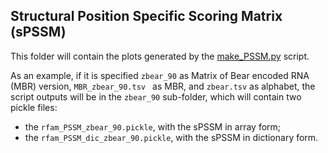 ## Structural Position Specific Scoring Matrix (sPSSM)

This folder will contain the plots generated by the [make_PSSM.py](../../scripts/make_PSSM.py) script.

As an example, if it is specified `zbear_90` as Matrix of Bear encoded RNA (MBR) version, `MBR_zbear_90.tsv ` as MBR, 
and `zbear.tsv` as alphabet, the script outputs will be in the `zbear_90` sub-folder, which will contain two pickle files:

- the `rfam_PSSM_zbear_90.pickle`, with the sPSSM in array form;
- the `rfam_PSSM_dic_zbear_90.pickle`, with the sPSSM in dictionary form.
